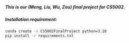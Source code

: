 ##### This is our (Meng, Liu, Wu, Zou) final project for CS5002.
##### Installation requirement:
```bash
conda create -n CS5002FinalProject python=3.10
pip install -r requirements.txt
```
